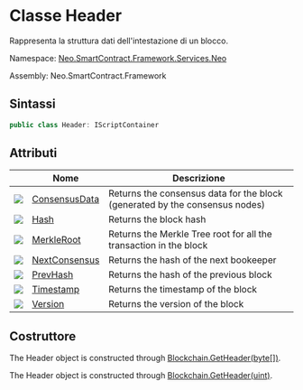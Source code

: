 # Classe Header

Rappresenta la struttura dati dell'intestazione di un blocco.

Namespace: [Neo.SmartContract.Framework.Services.Neo](../neo.md)

Assembly: Neo.SmartContract.Framework

## Sintassi

```c#
public class Header: IScriptContainer
```

## Attributi

| | Nome | Descrizione |
| ---------------------------------------- | ---------------------------------------- | -------------------------- |
| ![](https://i-msdn.sec.s-msft.com/dynimg/IC74937.jpeg) | [ConsensusData](Header/ConsensusData.md) | Returns the consensus data for the block (generated by the consensus nodes) |
| ![](https://i-msdn.sec.s-msft.com/dynimg/IC74937.jpeg) | [Hash](Header/ConsensusData.md)          | Returns the block hash |
| ![](https://i-msdn.sec.s-msft.com/dynimg/IC74937.jpeg) | [MerkleRoot](Header/MerkleRoot.md)       | Returns the Merkle Tree root for all the transaction in the block |
| ![](https://i-msdn.sec.s-msft.com/dynimg/IC74937.jpeg) | [NextConsensus](Header/NextConsensus.md) | Returns the hash of the next bookeeper |
| ![](https://i-msdn.sec.s-msft.com/dynimg/IC74937.jpeg) | [PrevHash](Header/PrevHash.md)           | Returns the hash of the previous block |
| ![](https://i-msdn.sec.s-msft.com/dynimg/IC74937.jpeg) | [Timestamp](Header/Timestamp.md)         | Returns the timestamp of the block |
| ![](https://i-msdn.sec.s-msft.com/dynimg/IC74937.jpeg) | [Version](Header/Version.md)             | Returns the version of the block  |

## Costruttore

The Header object is constructed through [Blockchain.GetHeader(byte[])](Blockchain/GetHeader.md).

The Header object is constructed through [Blockchain.GetHeader(uint)](Blockchain/GetHeader2.md).
